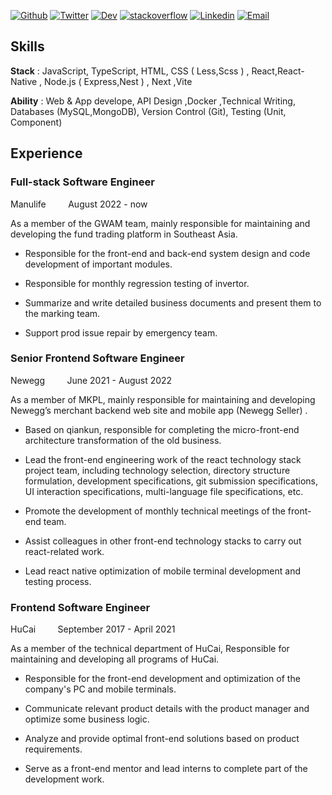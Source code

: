 [![Github](https://img.shields.io/badge/-github-%23333?style=for-the-badge&logo=github&logoColor=white&link=https://github.com/aoda-zhang)](https://github.com/aoda-zhang)
[![Twitter](https://img.shields.io/badge/-Twitter-1DA1F2?style=for-the-badge&logo=twitter&logoColor=white&link=https://twitter.com/aoda2826)](https://twitter.com/aoda2826)
[![Dev](https://img.shields.io/badge/-Dev.to-ffffff?style=for-the-badge&logo=dev.to&logoColor=0A0A0A)](https://dev.to/aoda-zhang)
[![stackoverflow](https://img.shields.io/badge/-stackoverflow-%23333?style=for-the-badge&logo=stackoverflow&logoColor=white)](https://stackoverflow.com/users/15841174/aoda)
[![Linkedin](https://img.shields.io/badge/-LinkedIn-0077B5?style=for-the-badge&logo=linkedin&logoColor=white&link=https://www.linkedin.com/in/aodazhang)](https://www.linkedin.com/in/aodazhang)
[![Email](https://img.shields.io/badge/-Email-%23333?style=for-the-badge&logo=gmail&logoColor=white)](mailto:aodazhang666@gmail.com)

## Skills

**Stack** : JavaScript, TypeScript, HTML, CSS ( Less,Scss ) , React,React-Native , Node.js ( Express,Nest ) , Next ,Vite

**Ability** : Web & App develope, API Design ,Docker ,Technical Writing, Databases (MySQL,MongoDB), Version Control (Git), Testing (Unit, Component)<br>

## Experience

### Full-stack Software Engineer

Manulife &nbsp;&nbsp;&nbsp;&nbsp;&nbsp;&nbsp;&nbsp;&nbsp;August 2022 - now

As a member of the GWAM team, mainly responsible for maintaining and developing the fund trading platform in Southeast Asia.

- Responsible for the front-end and back-end system design and code development of important modules.
- Responsible for monthly regression testing of invertor.

- Summarize and write detailed business documents and present them to the marking team.

- Support prod issue repair by emergency team.

### Senior Frontend Software Engineer

Newegg &nbsp;&nbsp;&nbsp;&nbsp;&nbsp;&nbsp;&nbsp;&nbsp;June 2021 - August 2022

As a member of MKPL, mainly responsible for maintaining and developing Newegg’s merchant backend web site and mobile app (Newegg Seller) .

- Based on qiankun, responsible for completing the micro-front-end architecture transformation of the old business.

- Lead the front-end engineering work of the react technology stack project team, including technology selection, directory structure formulation, development specifications, git submission specifications, UI interaction specifications, multi-language file specifications, etc.
- Promote the development of monthly technical meetings of the front-end team.
- Assist colleagues in other front-end technology stacks to carry out react-related work.
- Lead react native optimization of mobile terminal development and testing process.

### Frontend Software Engineer

HuCai &nbsp;&nbsp;&nbsp;&nbsp;&nbsp;&nbsp;&nbsp;&nbsp;September 2017 - April 2021

As a member of the technical department of HuCai, Responsible for maintaining and developing all programs of HuCai.

- Responsible for the front-end development and optimization of the company's PC and mobile terminals.

- Communicate relevant product details with the product manager and optimize some business logic.

- Analyze and provide optimal front-end solutions based on product requirements.

- Serve as a front-end mentor and lead interns to complete part of the development work.

<!-- ## Hobbies -->

<!-- ## My life -->
